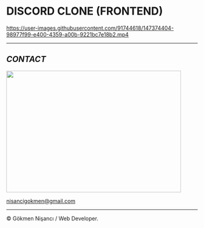 # DISCORD CLONE (FRONTEND)


https://user-images.githubusercontent.com/91744618/147374404-98977f99-e400-4359-a00b-9221bc7e18b2.mp4

<hr>


<h2><i>CONTACT</i></h2>

<img src= "https://media2.giphy.com/media/26FPJGjhefSJuaRhu/giphy.gif?cid=ecf05e47ht7frubj5utzcc4gkl8t45nhzl4nf1zlc1k8tb31&rid=giphy.gif&ct=g" width="460"  height ="320px">

<a href = "http://www.gmail.com" > nisancigokmen@gmail.com</a> <br>
<hr>


&copy; Gökmen Nişancı / Web Developer.

